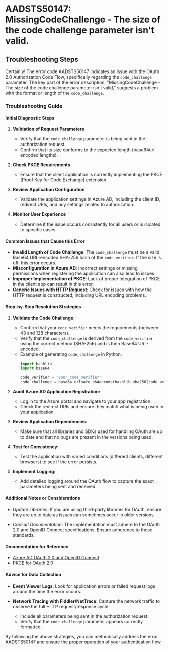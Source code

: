 # AADSTS50147: MissingCodeChallenge - The size of the code challenge parameter isn't valid.


## Troubleshooting Steps
Certainly! The error code AADSTS50147 indicates an issue with the OAuth 2.0 Authorization Code Flow, specifically regarding the `code_challenge` parameter. The key part of the error description, "MissingCodeChallenge - The size of the code challenge parameter isn't valid," suggests a problem with the format or length of the `code_challenge`.

### Troubleshooting Guide

#### Initial Diagnostic Steps

1. **Validation of Request Parameters**
   - Verify that the `code_challenge` parameter is being sent in the authorization request.
   - Confirm that its size conforms to the expected length (base64url encoded lengths).

2. **Check PKCE Requirements**
   - Ensure that the client application is correctly implementing the PKCE (Proof Key for Code Exchange) extension.

3. **Review Application Configuration**
   - Validate the application settings in Azure AD, including the client ID, redirect URIs, and any settings related to authorization.

4. **Monitor User Experience**
   - Determine if the issue occurs consistently for all users or is isolated to specific cases.

#### Common Issues that Cause this Error

- **Invalid Length of Code Challenge**: The `code_challenge` must be a valid Base64 URL-encoded SHA-256 hash of the `code_verifier`. If the size is off, this error occurs.
- **Misconfiguration in Azure AD**: Incorrect settings or missing permissions when registering the application can also lead to issues.
- **Improper Implementation of PKCE**: Lack of proper integration of PKCE in the client app can result in this error.
- **Generic Issues with HTTP Request**: Check for issues with how the HTTP request is constructed, including URL encoding problems.

#### Step-by-Step Resolution Strategies

1. **Validate the Code Challenge:**
   - Confirm that your `code_verifier` meets the requirements (between 43 and 128 characters).
   - Verify that the `code_challenge` is derived from the `code_verifier` using the correct method (SHA-256) and is then Base64 URL-encoded.
   - Example of generating `code_challenge` in Python:
     ```python
     import hashlib
     import base64
     
     code_verifier = "your_code_verifier"
     code_challenge = base64.urlsafe_b64encode(hashlib.sha256(code_verifier.encode()).digest()).decode().rstrip("=")
     ```

2. **Audit Azure AD Application Registration:**
   - Log in to the Azure portal and navigate to your app registration.
   - Check the redirect URIs and ensure they match what is being used in your application.

3. **Review Application Dependencies:**
   - Make sure that all libraries and SDKs used for handling OAuth are up to date and that no bugs are present in the versions being used.

4. **Test for Consistency:**
   - Test the application with varied conditions (different clients, different browsers) to see if the error persists.

5. **Implement Logging:**
   - Add detailed logging around the OAuth flow to capture the exact parameters being sent and received.

#### Additional Notes or Considerations

- *Update Libraries*: If you are using third-party libraries for OAuth, ensure they are up to date as issues can sometimes occur in older versions.

- *Consult Documentation*: The implementation must adhere to the OAuth 2.0 and OpenID Connect specifications. Ensure adherence to those standards.

#### Documentation for Reference

- [Azure AD OAuth 2.0 and OpenID Connect](https://docs.microsoft.com/en-us/azure/active-directory/develop/v2-protocols-oidc)
- [PKCE for OAuth 2.0](https://datatracker.ietf.org/doc/html/rfc7636)

#### Advice for Data Collection

- **Event Viewer Logs**: Look for application errors or failed request logs around the time the error occurs.
  
- **Network Tracing with Fiddler/NetTrace**: Capture the network traffic to observe the full HTTP request/response cycle:
  - Include all parameters being sent in the authorization request.
  - Verify that the `code_challenge` parameter appears correctly formatted.

By following the above strategies, you can methodically address the error AADSTS50147 and ensure the proper operation of your authentication flow.